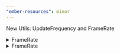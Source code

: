 ```yaml
---
"ember-resources": minor
---
```


New Utils: UpdateFrequency and FrameRate

<details><summary>FrameRate</summary>

 Utility that uses requestAnimationFrame to report
 how many frames per second the current monitor is
 rendering at.
 
 The result is rounded to two decimal places.
 
 ```js
 import { FramRate } from 'ember-resources/util/fps';
 
 <template>
   {{FrameRate}}
 </template>
 ```

</details>


<details><summary>FrameRate</summary>


 Utility that will report the frequency of updates to tracked data.
 
 ```js
 import { UpdateFrequency } from 'ember-resources/util/fps';
 
 export default class Demo extends Component {
   @tracked someProp;
 
   @use updateFrequency = UpdateFrequency(() => this.someProp);
 
   <template>
     {{this.updateFrequency}}
   </template>
 }
 ```
 
 NOTE: the function passed to UpdateFrequency may not set tracked data.

</details>
